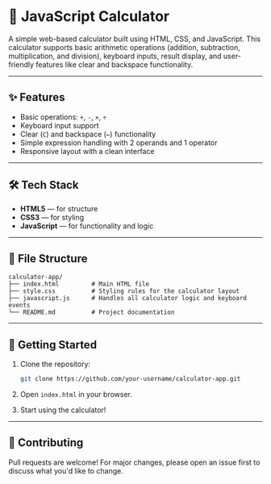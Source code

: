 # 🔢 JavaScript Calculator

A simple web-based calculator built using HTML, CSS, and JavaScript. This calculator supports basic arithmetic operations (addition, subtraction, multiplication, and division), keyboard inputs, result display, and user-friendly features like clear and backspace functionality.

---

## ✨ Features

* Basic operations: `+`, `-`, `×`, `÷`
* Keyboard input support
* Clear (`C`) and backspace (`←`) functionality
* Simple expression handling with 2 operands and 1 operator
* Responsive layout with a clean interface

---

## 🛠️ Tech Stack

* **HTML5** — for structure
* **CSS3** — for styling
* **JavaScript** — for functionality and logic

---

## 📁 File Structure

```
calculator-app/
├── index.html         # Main HTML file
├── style.css          # Styling rules for the calculator layout
├── javascript.js      # Handles all calculator logic and keyboard events
└── README.md          # Project documentation
```

---

## 🚀 Getting Started

1. Clone the repository:

   ```bash
   git clone https://github.com/your-username/calculator-app.git
   ```
2. Open `index.html` in your browser.
3. Start using the calculator!

---

## 🤝 Contributing

Pull requests are welcome! For major changes, please open an issue first to discuss what you'd like to change.




